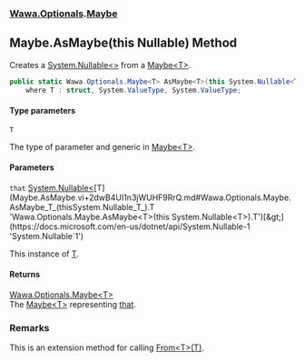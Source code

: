 ### [Wawa.Optionals](Wawa.Optionals.md 'Wawa.Optionals').[Maybe](Maybe.md 'Wawa.Optionals.Maybe')

## Maybe.AsMaybe<T>(this Nullable<T>) Method

Creates a [System.Nullable&lt;&gt;](https://docs.microsoft.com/en-us/dotnet/api/System.Nullable-1 'System.Nullable`1') from a [Maybe&lt;T&gt;](Maybe_T_.md 'Wawa.Optionals.Maybe<T>').

```csharp
public static Wawa.Optionals.Maybe<T> AsMaybe<T>(this System.Nullable<T> that)
    where T : struct, System.ValueType, System.ValueType;
```
#### Type parameters

<a name='Wawa.Optionals.Maybe.AsMaybe_T_(thisSystem.Nullable_T_).T'></a>

`T`

The type of parameter and generic in [Maybe&lt;T&gt;](Maybe_T_.md 'Wawa.Optionals.Maybe<T>').
#### Parameters

<a name='Wawa.Optionals.Maybe.AsMaybe_T_(thisSystem.Nullable_T_).that'></a>

`that` [System.Nullable&lt;](https://docs.microsoft.com/en-us/dotnet/api/System.Nullable-1 'System.Nullable`1')[T](Maybe.AsMaybe.vi+2dwB4UI1n3jWUHF9RrQ.md#Wawa.Optionals.Maybe.AsMaybe_T_(thisSystem.Nullable_T_).T 'Wawa.Optionals.Maybe.AsMaybe<T>(this System.Nullable<T>).T')[&gt;](https://docs.microsoft.com/en-us/dotnet/api/System.Nullable-1 'System.Nullable`1')

This instance of [T](Maybe.AsMaybe.vi+2dwB4UI1n3jWUHF9RrQ.md#Wawa.Optionals.Maybe.AsMaybe_T_(thisSystem.Nullable_T_).T 'Wawa.Optionals.Maybe.AsMaybe<T>(this System.Nullable<T>).T').

#### Returns
[Wawa.Optionals.Maybe&lt;](Maybe_T_.md 'Wawa.Optionals.Maybe<T>')[T](Maybe.AsMaybe.vi+2dwB4UI1n3jWUHF9RrQ.md#Wawa.Optionals.Maybe.AsMaybe_T_(thisSystem.Nullable_T_).T 'Wawa.Optionals.Maybe.AsMaybe<T>(this System.Nullable<T>).T')[&gt;](Maybe_T_.md 'Wawa.Optionals.Maybe<T>')  
The [Maybe&lt;T&gt;](Maybe_T_.md 'Wawa.Optionals.Maybe<T>') representing [that](Maybe.AsMaybe.vi+2dwB4UI1n3jWUHF9RrQ.md#Wawa.Optionals.Maybe.AsMaybe_T_(thisSystem.Nullable_T_).that 'Wawa.Optionals.Maybe.AsMaybe<T>(this System.Nullable<T>).that').

### Remarks
  
This is an extension method for calling [From&lt;T&gt;(T)](Maybe.From.P5qMH9q7cY+MBHBlpmjOjA.md 'Wawa.Optionals.Maybe.From<T>(T)').